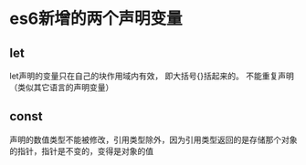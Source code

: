 #  es6新增的两个声明变量

## let

 let声明的变量只在自己的块作用域内有效， 即大括号{}括起来的。 不能重复声明（类似其它语言的声明变量）

## const

声明的数值类型不能被修改，引用类型除外，因为引用类型返回的是存储那个对象的指针，指针是不变的，变得是对象的值

